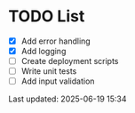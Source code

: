 # TODO List

- [x] Add error handling
- [x] Add logging
- [ ] Create deployment scripts
- [ ] Write unit tests
- [ ] Add input validation

Last updated: 2025-06-19 15:34
